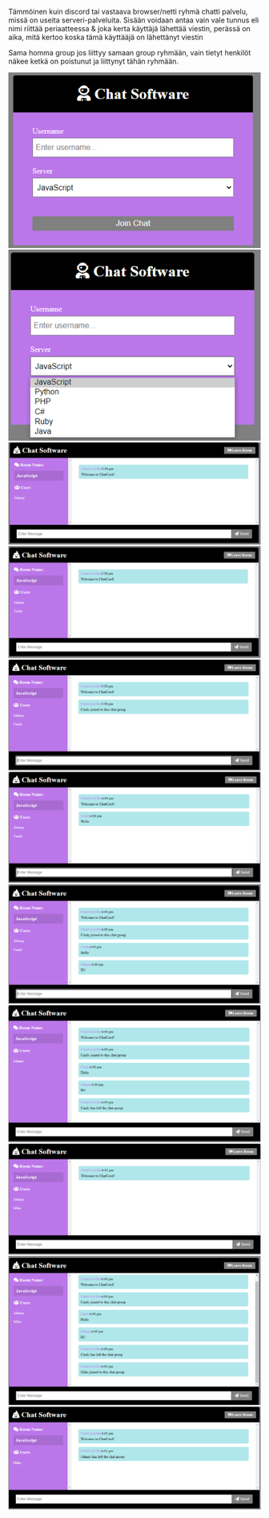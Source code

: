Tämmöinen kuin discord tai vastaava browser/netti ryhmä chatti palvelu, missä on useita serveri-palveluita. 
Sisään voidaan antaa vain vale tunnus eli nimi riittää periaatteessa & 
joka kerta käyttäjä lähettää viestin, perässä on aika, mitä kertoo koska tämä käyttääjä on lähettänyt viestin

Sama homma group jos liittyy samaan group ryhmään, vain tietyt henkilöt näkee ketkä on poistunut ja liittynyt tähän ryhmään.

![Alt text](images/NodeJs1.PNG?raw=true "None")
![Alt text](images/NodeJs1-1.PNG?raw=true "None")
![Alt text](images/NodeJs2.PNG?raw=true "None")
![Alt text](images/NodeJs2-1.PNG?raw=true "None")
![Alt text](images/NodeJs2-2.PNG?raw=true "None")
![Alt text](images/NodeJs3.PNG?raw=true "None")
![Alt text](images/NodeJs3-1.PNG?raw=true "None")
![Alt text](images/NodeJs3-2.PNG?raw=true "None")
![Alt text](images/NodeJs4.PNG?raw=true "None")
![Alt text](images/NodeJs4-1.PNG?raw=true "None")
![Alt text](images/NodeJs4-2.PNG?raw=true "None")
